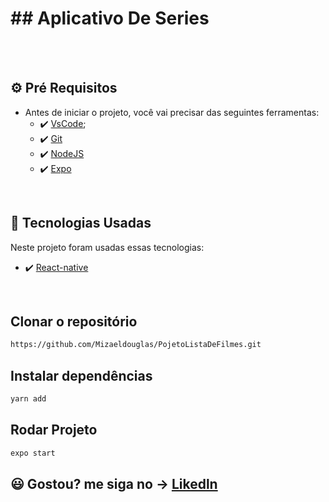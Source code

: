 # ## Aplicativo De Series

 <br>






<br>



## ⚙ Pré Requisitos

- Antes de iniciar o projeto, você vai precisar das seguintes ferramentas: 
    - ✔️ [VsCode](https://code.visualstudio.com/download);
    - ✔️ [Git](https://git-scm.com/)
    - ✔️ [NodeJS](https://nodejs.org/en/download/)
    - ✔️ [Expo](https://expo.dev/)

<br>

## 🚀 Tecnologias Usadas

Neste projeto foram usadas essas tecnologias:

- ✔️ [React-native](https://reactnative.dev/)






<br>

## Clonar o repositório
```bash
https://github.com/Mizaeldouglas/PojetoListaDeFilmes.git
```

## Instalar dependências
```bash
yarn add
```

## Rodar Projeto
```bash
expo start
```

## 😃 Gostou? me siga no -> [Likedln](https://www.linkedin.com/in/mizaeel-douglas-aa850a216/)

